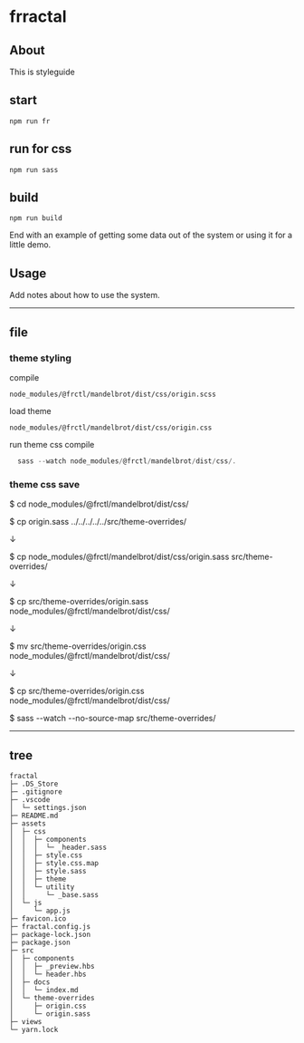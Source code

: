 # frractal

## About

This is styleguide

## start

```
npm run fr
```

## run for css

```
npm run sass
```

## build

```
npm run build
```

End with an example of getting some data out of the system or using it for a little demo.

## Usage <a name = "usage"></a>

Add notes about how to use the system.


---

## file

### theme styling

compile

`node_modules/@frctl/mandelbrot/dist/css/origin.scss`

load theme

`node_modules/@frctl/mandelbrot/dist/css/origin.css`

run theme css compile

```js
  sass --watch node_modules/@frctl/mandelbrot/dist/css/.
```

### theme css save

$ cd node_modules/@frctl/mandelbrot/dist/css/

$ cp origin.sass ../../../../../src/theme-overrides/

↓

$ cp node_modules/@frctl/mandelbrot/dist/css/origin.sass src/theme-overrides/

↓

$ cp src/theme-overrides/origin.sass node_modules/@frctl/mandelbrot/dist/css/

↓

$ mv src/theme-overrides/origin.css node_modules/@frctl/mandelbrot/dist/css/

↓

$ cp src/theme-overrides/origin.css node_modules/@frctl/mandelbrot/dist/css/

$ sass --watch --no-source-map src/theme-overrides/

---

## tree

```
fractal
├─ .DS_Store
├─ .gitignore
├─ .vscode
│  └─ settings.json
├─ README.md
├─ assets
│  ├─ css
│  │  ├─ components
│  │  │  └─ _header.sass
│  │  ├─ style.css
│  │  ├─ style.css.map
│  │  ├─ style.sass
│  │  ├─ theme
│  │  └─ utility
│  │     └─ _base.sass
│  └─ js
│     └─ app.js
├─ favicon.ico
├─ fractal.config.js
├─ package-lock.json
├─ package.json
├─ src
│  ├─ components
│  │  ├─ _preview.hbs
│  │  └─ header.hbs
│  ├─ docs
│  │  └─ index.md
│  └─ theme-overrides
│     ├─ origin.css
│     └─ origin.sass
├─ views
└─ yarn.lock

```